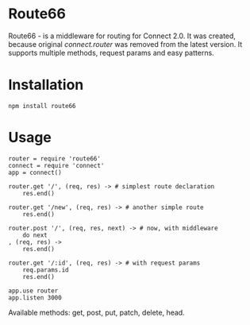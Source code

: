 # Route66

Route66 - is a middleware for routing for Connect 2.0. It was created, because original *connect.router* was removed from the latest version. It supports multiple methods, request params and easy patterns.

# Installation

`npm install route66`

# Usage

```coffee-script
router = require 'route66'
connect = require 'connect'
app = connect()

router.get '/', (req, res) -> # simplest route declaration
	res.end()
	
router.get '/new', (req, res) -> # another simple route
	res.end()

router.post '/', (req, res, next) -> # now, with middleware
	do next
, (req, res) ->
	res.end()
	
router.get '/:id', (req, res) -> # with request params
	req.params.id
	res.end()
	
app.use router
app.listen 3000
```

Available methods: get, post, put, patch, delete, head.